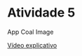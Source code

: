 <h1>Atividade 5</h1>

<p>App Coal Image</p>

<p><a href="https://drive.google.com/file/d/1i0Jq27WZRKHSbbD63aJeDYKAz8aYuUpe/view?usp=sharing">Vídeo explicativo</a></p>